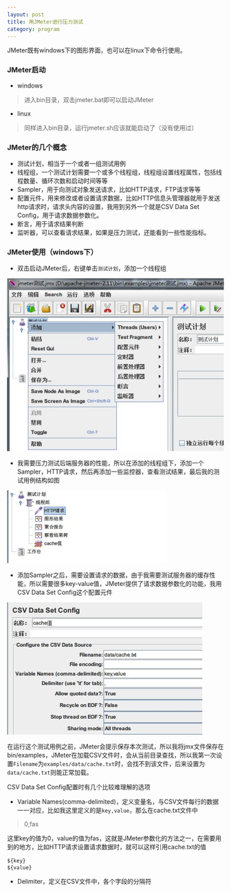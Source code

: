 ```yaml
---
layout: post
title: 用JMeter进行压力测试
category: program
---
```


JMeter既有windows下的图形界面，也可以在linux下命令行使用。

### JMeter启动  

 * windows  
>进入bin目录，双击jmeter.bat即可以启动JMeter  

 * linux
>同样进入bin目录，运行jmeter.sh应该就能启动了（没有使用过）

### JMeter的几个概念

 * 测试计划，相当于一个或者一组测试用例
 * 线程组，一个测试计划需要一个或多个线程组，线程组设置线程属性，包括线程数量、循环次数和启动时间等等
 * Sampler，用于向测试对象发送请求，比如HTTP请求，FTP请求等等
 * 配置元件，用来修改或者设置请求数据，比如HTTP信息头管理器就用于发送http请求时，请求头内容的设置，我用到另外一个就是CSV Data Set Config，用于请求数据参数化。
 * 断言，用于请求结果判断
 * 监听器，可以查看请求结果，如果是压力测试，还能看到一些性能指标。

### JMeter使用（windows下）

 * 双击启动JMeter后，右键单击`测试计划`，添加一个线程组  

  ![图片无法显示](../assets/images/jmeter-setup-1.jpg "添加线程组")

 * 我需要压力测试后端服务器的性能，所以在添加的线程组下，添加一个Sampler，HTTP请求，然后再添加一些监控器，查看测试结果，最后我的测试用例结构如图

  ![图片无法显示](../assets/images/jmeter-setup-2.jpg "添加配置原件和Sampler")

 * 添加Sampler之后，需要设置请求的数据，由于我需要测试服务器的缓存性能，所以需要很多key-value值，JMeter提供了请求数据参数化的功能，我用CSV Data Set Config这个配置元件

  ![图片无法显示](../assets/images/jmeter-setup-3.jpg "设置参数值")

在运行这个测试用例之前，JMeter会提示保存本次测试，所以我将jmx文件保存在bin/examples，JMeter在加载CSV文件时，会从当前目录查找，所以我第一次设置`Filename`为`examples/data/cache.txt`时，会找不到该文件，后来设置为`data/cache.txt`则能正常加载。

CSV Data Set Config配置时有几个比较难理解的选项

 * Variable Names(comma-delimited)，定义变量名，与CSV文件每行的数据一一对应，比如我这里定义的是`key,value`，那么在cache.txt文件中  

 >0,fas

 这里key的值为0，value的值为fas，这就是JMeter参数化的方法之一，在需要用到的地方，比如HTTP请求设置请求数据时，就可以这样引用cache.txt的值  

 ~~~~  
 ${key}  
 ${value}
 ~~~~  

 * Delimiter，定义在CSV文件中，各个字段的分隔符
